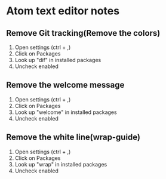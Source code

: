 # Atom text editor notes

## Remove Git tracking(Remove the colors)
 1. Open settings (ctrl + ,)
 2. Click on Packages
 3. Look up "dif" in installed packages
 4. Uncheck enabled


## Remove the welcome message
  1.  Open settings (ctrl + ,)
  2. Click on Packages
  3. Look up "welcome" in installed packages
  4. Uncheck enabled

## Remove the white line(wrap-guide)
  1.  Open settings (ctrl + ,)
  2. Click on Packages
  3. Look up "wrap" in installed packages
  4. Uncheck enabled
